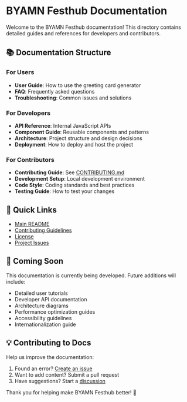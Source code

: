 # BYAMN Festhub Documentation

Welcome to the BYAMN Festhub documentation! This directory contains detailed guides and references for developers and contributors.

## 📚 Documentation Structure

### For Users
- **User Guide**: How to use the greeting card generator
- **FAQ**: Frequently asked questions
- **Troubleshooting**: Common issues and solutions

### For Developers
- **API Reference**: Internal JavaScript APIs
- **Component Guide**: Reusable components and patterns
- **Architecture**: Project structure and design decisions
- **Deployment**: How to deploy and host the project

### For Contributors
- **Contributing Guide**: See [CONTRIBUTING.md](../CONTRIBUTING.md)
- **Development Setup**: Local development environment
- **Code Style**: Coding standards and best practices
- **Testing Guide**: How to test your changes

## 🚀 Quick Links

- [Main README](../README.md)
- [Contributing Guidelines](../CONTRIBUTING.md)
- [License](../LICENSE)
- [Project Issues](https://github.com/yourusername/byamn-festhub/issues)

## 📝 Coming Soon

This documentation is currently being developed. Future additions will include:

- Detailed user tutorials
- Developer API documentation
- Architecture diagrams
- Performance optimization guides
- Accessibility guidelines
- Internationalization guide

## 💡 Contributing to Docs

Help us improve the documentation:

1. Found an error? [Create an issue](https://github.com/yourusername/byamn-festhub/issues)
2. Want to add content? Submit a pull request
3. Have suggestions? Start a [discussion](https://github.com/yourusername/byamn-festhub/discussions)

Thank you for helping make BYAMN Festhub better! 🎉